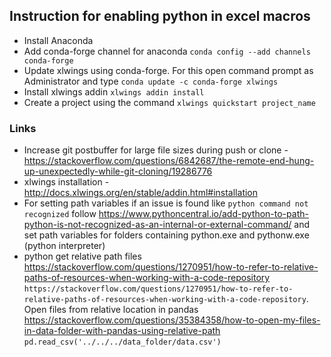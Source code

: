 ## Instruction for enabling python in excel macros
* Install Anaconda
* Add conda-forge channel for anaconda ```conda config --add channels conda-forge```
* Update xlwings using conda-forge. For this open command prompt as Administrator and type ```conda update -c conda-forge xlwings```
* Install xlwings addin ```xlwings addin install```
* Create a project using the command ```xlwings quickstart project_name```


### Links
* Increase git postbuffer for large file sizes during push or clone - https://stackoverflow.com/questions/6842687/the-remote-end-hung-up-unexpectedly-while-git-cloning/19286776
* xlwings installation - http://docs.xlwings.org/en/stable/addin.html#installation
* For setting path variables if an issue is found like ```python command not recognized``` follow https://www.pythoncentral.io/add-python-to-path-python-is-not-recognized-as-an-internal-or-external-command/ and set path variables for folders containing python.exe and pythonw.exe (python interpreter)
* python get relative path files https://stackoverflow.com/questions/1270951/how-to-refer-to-relative-paths-of-resources-when-working-with-a-code-repository ```https://stackoverflow.com/questions/1270951/how-to-refer-to-relative-paths-of-resources-when-working-with-a-code-repository```. Open files from relative location in pandas https://stackoverflow.com/questions/35384358/how-to-open-my-files-in-data-folder-with-pandas-using-relative-path ```pd.read_csv('../../../data_folder/data.csv')```